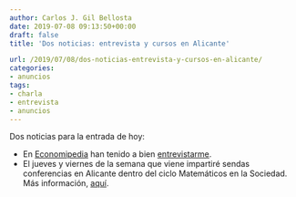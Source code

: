 ```yaml
---
author: Carlos J. Gil Bellosta
date: 2019-07-08 09:13:50+00:00
draft: false
title: 'Dos noticias: entrevista y cursos en Alicante'

url: /2019/07/08/dos-noticias-entrevista-y-cursos-en-alicante/
categories:
- anuncios
tags:
- charla
- entrevista
- anuncios
---
```


Dos noticias para la entrada de hoy:

* En [Economipedia](https://economipedia.com/) han tenido a bien [entrevistarme](https://economipedia.com/actual/entrevista-a-carlos-gil-bellosta-para-un-economista-excel-no-es-suficiente.html).
* El jueves y viernes de la semana que viene impartiré sendas conferencias en Alicante dentro del ciclo Matemáticos en la Sociedad. Más información, [aquí](https://web.ua.es/es/verano/2019/campus/matematicos-en-la-sociedad.html).

